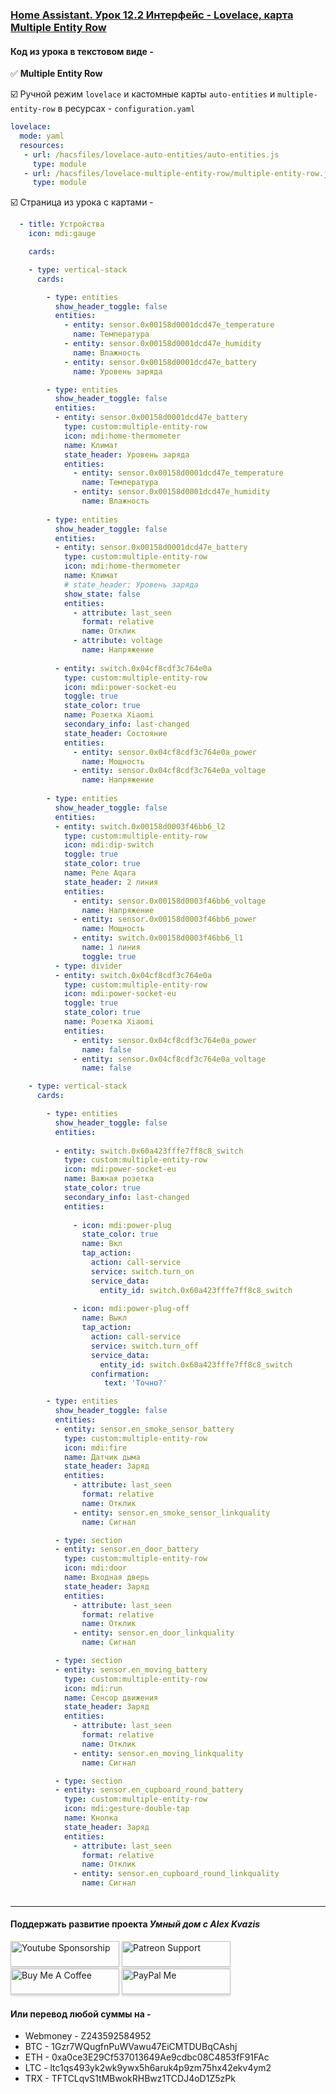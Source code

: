 ### [Home Assistant. Урок 12.2 Интерфейс - Lovelace, карта Multiple Entity Row](https://youtu.be/m8WkJv7M9CY)

####  Код из урока в текстовом виде - 

:white_check_mark: **Multiple Entity Row**    

:ballot_box_with_check: Ручной режим `lovelace` и кастомные карты `auto-entities` и `multiple-entity-row` в ресурсах - `configuration.yaml`

```yaml
lovelace:
  mode: yaml
  resources:
   - url: /hacsfiles/lovelace-auto-entities/auto-entities.js
     type: module  
   - url: /hacsfiles/lovelace-multiple-entity-row/multiple-entity-row.js
     type: module 
```

:ballot_box_with_check: Страница из урока с картами - 

```yaml
  - title: Устройства
    icon: mdi:gauge

    cards:

    - type: vertical-stack
      cards: 

        - type: entities
          show_header_toggle: false
          entities:
            - entity: sensor.0x00158d0001dcd47e_temperature
              name: Температура   
            - entity: sensor.0x00158d0001dcd47e_humidity
              name: Влажность
            - entity: sensor.0x00158d0001dcd47e_battery
              name: Уровень заряда             

        - type: entities
          show_header_toggle: false
          entities:
          - entity: sensor.0x00158d0001dcd47e_battery
            type: custom:multiple-entity-row
            icon: mdi:home-thermometer
            name: Климат
            state_header: Уровень заряда
            entities:
              - entity: sensor.0x00158d0001dcd47e_temperature
                name: Температура            
              - entity: sensor.0x00158d0001dcd47e_humidity
                name: Влажность            
            
        - type: entities
          show_header_toggle: false
          entities:
          - entity: sensor.0x00158d0001dcd47e_battery
            type: custom:multiple-entity-row
            icon: mdi:home-thermometer
            name: Климат
            # state_header: Уровень заряда
            show_state: false
            entities:
              - attribute: last_seen
                format: relative
                name: Отклик            
              - attribute: voltage
                name: Напряжение             
            
          - entity: switch.0x04cf8cdf3c764e0a
            type: custom:multiple-entity-row
            icon: mdi:power-socket-eu
            toggle: true
            state_color: true
            name: Розетка Xiaomi
            secondary_info: last-changed
            state_header: Состояние          
            entities:
              - entity: sensor.0x04cf8cdf3c764e0a_power
                name: Мощность           
              - entity: sensor.0x04cf8cdf3c764e0a_voltage
                name: Напряжение             
            
        - type: entities
          show_header_toggle: false
          entities:
          - entity: switch.0x00158d0003f46bb6_l2
            type: custom:multiple-entity-row
            icon: mdi:dip-switch
            toggle: true
            state_color: true
            name: Реле Aqara
            state_header: 2 линия
            entities:
              - entity: sensor.0x00158d0003f46bb6_voltage
                name: Напряжение
              - entity: sensor.0x00158d0003f46bb6_power
                name: Мощность
              - entity: switch.0x00158d0003f46bb6_l1
                name: 1 линия
                toggle: true            
          - type: divider 
          - entity: switch.0x04cf8cdf3c764e0a
            type: custom:multiple-entity-row
            icon: mdi:power-socket-eu
            toggle: true
            state_color: true
            name: Розетка Xiaomi
            entities:
              - entity: sensor.0x04cf8cdf3c764e0a_power
                name: false           
              - entity: sensor.0x04cf8cdf3c764e0a_voltage
                name: false            

    - type: vertical-stack
      cards: 

        - type: entities
          show_header_toggle: false
          entities:
          
          - entity: switch.0x60a423fffe7ff8c8_switch
            type: custom:multiple-entity-row
            icon: mdi:power-socket-eu
            name: Важная розетка
            state_color: true
            secondary_info: last-changed
            entities:
              
              - icon: mdi:power-plug
                state_color: true
                name: Вкл
                tap_action:
                  action: call-service
                  service: switch.turn_on
                  service_data:
                    entity_id: switch.0x60a423fffe7ff8c8_switch
              
              - icon: mdi:power-plug-off
                name: Выкл
                tap_action:
                  action: call-service
                  service: switch.turn_off
                  service_data:
                    entity_id: switch.0x60a423fffe7ff8c8_switch
                  confirmation:
                     text: 'Точно?'

        - type: entities
          show_header_toggle: false
          entities:
          - entity: sensor.en_smoke_sensor_battery
            type: custom:multiple-entity-row
            icon: mdi:fire
            name: Датчик дыма
            state_header: Заряд
            entities:
              - attribute: last_seen
                format: relative
                name: Отклик
              - entity: sensor.en_smoke_sensor_linkquality
                name: Сигнал

          - type: section
          - entity: sensor.en_door_battery
            type: custom:multiple-entity-row
            icon: mdi:door
            name: Входная дверь
            state_header: Заряд
            entities:
              - attribute: last_seen
                format: relative
                name: Отклик
              - entity: sensor.en_door_linkquality
                name: Сигнал

          - type: section
          - entity: sensor.en_moving_battery
            type: custom:multiple-entity-row
            icon: mdi:run
            name: Сенсор движения
            state_header: Заряд
            entities:
              - attribute: last_seen
                format: relative
                name: Отклик
              - entity: sensor.en_moving_linkquality
                name: Сигнал

          - type: section
          - entity: sensor.en_cupboard_round_battery
            type: custom:multiple-entity-row
            icon: mdi:gesture-double-tap
            name: Кнопка
            state_header: Заряд
            entities:
              - attribute: last_seen
                format: relative
                name: Отклик
              - entity: sensor.en_cupboard_round_linkquality
                name: Сигнал
                   
```

____
#### Поддержать развитие проекта *Умный дом с Alex Kvazis*    
<a href="https://www.youtube.com/channel/UCcq9onYHbs6go3kDpfBoqhg/join" target="_blank"><img src="https://raw.githubusercontent.com/kvazis/training/master/lessons/img/youtube.png" alt="Youtube Sponsorship" style="height: 41px !important;width: 174px !important;box-shadow: 0px 3px 2px 0px rgba(190, 190, 190, 0.5) !important;-webkit-box-shadow: 0px 3px 2px 0px rgba(190, 190, 190, 0.5) !important;" ></a>
<a href="https://www.patreon.com/alex_kvazis" target="_blank"><img src="https://raw.githubusercontent.com/kvazis/training/master/lessons/img/patreon-button.png" alt="Patreon Support" style="height: 41px !important;width: 174px !important;box-shadow: 0px 3px 2px 0px rgba(190, 190, 190, 0.5) !important;-webkit-box-shadow: 0px 3px 2px 0px rgba(190, 190, 190, 0.5) !important;" ></a>
<a href="https://www.buymeacoffee.com/greatkvazis" target="_blank"><img src="https://raw.githubusercontent.com/kvazis/training/master/lessons/img/buymeacoffee.png" alt="Buy Me A Coffee" style="height: 41px !important;width: 174px !important;box-shadow: 0px 3px 2px 0px rgba(190, 190, 190, 0.5) !important;-webkit-box-shadow: 0px 3px 2px 0px rgba(190, 190, 190, 0.5) !important;" ></a>
<a href="https://www.paypal.com/paypalme/greatkvazis" target="_blank"><img src="https://raw.githubusercontent.com/kvazis/training/master/lessons/img/paypal.png" alt="PayPal Me" style="height: 41px !important;width: 174px !important;box-shadow: 0px 3px 2px 0px rgba(190, 190, 190, 0.5) !important;-webkit-box-shadow: 0px 3px 2px 0px rgba(190, 190, 190, 0.5) !important;" ></a>

#### Или перевод любой суммы на -     
* Webmoney - Z243592584952
* BTC - 1Gzr7WQugfnPuWVawu47EiCMTDUBqCAshj
* ETH - 0xa0ce3E29Cf537013649Ae9cdbc08C4853fF91FAc
* LTC - ltc1qs493yk2wk9ywx5h6aruk4p9zm75hx42ekv4ym2
* TRX - TFTCLqvS1tMBwokRHBwz1TCDJ4oD1Z5zPk